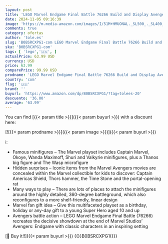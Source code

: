 ```yaml
---
layout: post
title: 'LEGO Marvel Endgame Final Battle 76266 Build and Display Avengers Model  Collectible Playset with 6 Minifigures Including Captain Marvel  Gift Idea for Christmas for Teen Boys  Girls and Marvel Fans'
date: 2024-11-05 09:16:39
image: 'https://m.media-amazon.com/images/I/51M+HMUONAL._SL500_._SL400_.jpg'
comments: true
category: ofertas
author: 'tole.es'
slug: 'B0BSRCXPG1-com LEGO Marvel Endgame Final Battle 76266 Build and Display...'
sku: 'B0BSRCXPG1-com'
tags: [ 'lego','🇺🇸', ]
actualPrice: 63.99 USD
currency: USD
price: 63.99
comparePrice: 99.99 USD
prodname: 'LEGO Marvel Endgame Final Battle 76266 Build and Display Avengers Model  Collectible Playset with 6 Minifigures Including Captain Marvel  Gift Idea for Christmas for Teen Boys  Girls and Marvel Fans'
country: 'com'
flag: '🇺🇸'
brand: ''
buyurl: 'https://www.amazon.com/dp/B0BSRCXPG1/?tag=tolees-20'
descuento: '36.00'
average: '63.99'
---
```


You can find [{{< param title >}}]({{< param buyurl >}}) with a discount here:

[![{{< param prodname >}}]({{< param image >}})]({{< param buyurl >}})

ℹ️:

- Famous minifigures – The Marvel playset includes Captain Marvel, Okoye, Wanda Maximoff, Shuri and Valkyrie minifigures, plus a Thanos big figure and The Wasp microfigure
- Hidden surprises – Iconic items from the Marvel Avengers movies are concealed within the Marvel collectible for kids to discover: Captain Americas Shield, Thors hammer, the Time Stone and the portal-opening rat
- Many ways to play – There are lots of places to attach the minifigures around the highly detailed, 360-degree battleground, which also reconfigures to a more shelf-friendly, linear design
- Marvel fan gift idea – Give this multifaceted playset as a birthday, holiday or any-day gift to a young Super Hero aged 10 and up
- Avengers battle action – LEGO Marvel Endgame Final Battle (76266) recreates the decisive showdown at the end of Marvel Studios’ Avengers: Endgame with classic characters in an inspiring setting

[🛒 Buy it!!]({{< param buyurl >}})
{{<world>}}B0BSRCXPG1{{</world>}}
